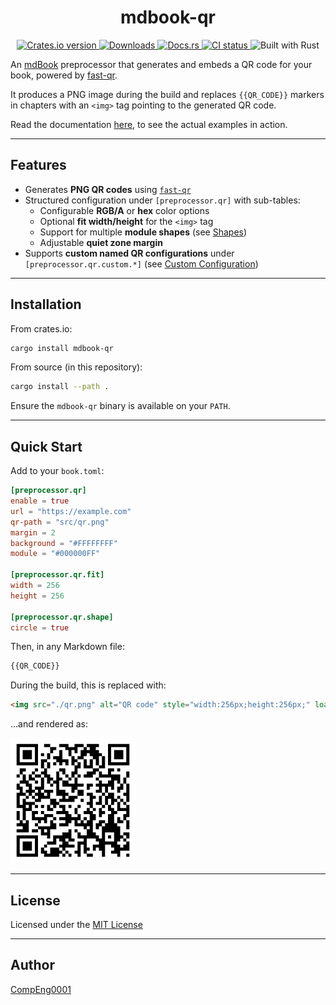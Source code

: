 <div align="center">
  <h1 align="center"><b>mdbook-qr</b></h1>
</div>

<p align="center">
  <a href="https://crates.io/crates/mdbook-qr">
    <img src="https://img.shields.io/crates/v/mdbook-qr?style=for-the-badge" alt="Crates.io version" />
  </a>
  <a href="https://crates.io/crates/mdbook-qr">
    <img src="https://img.shields.io/crates/d/mdbook-qr?style=for-the-badge" alt="Downloads" />
  </a>
  <a href="https://docs.rs/mdbook-qr">
    <img src="https://img.shields.io/docsrs/mdbook-qr?style=for-the-badge" alt="Docs.rs" />
  </a>
  <a href="https://github.com/CompEng0001/mdbook-qr/actions">
    <img src="https://img.shields.io/github/actions/workflow/status/CompEng0001/mdbook-qr/release.yml?&style=for-the-badge&label=CI" alt="CI status" />
  </a>
  <img src="https://img.shields.io/badge/Built%20with-Rust-orange?logo=rust&style=for-the-badge" alt="Built with Rust" />
</p>

An [mdBook](https://github.com/rust-lang/mdBook) preprocessor that generates and embeds a QR code for your book, powered by [fast-qr](https://docs.rs/fast-qr).  

It produces a PNG image during the build and replaces `{{QR_CODE}}` markers in chapters with an `<img>` tag pointing to the generated QR code.

Read the documentation [here](https://compeng0001.github.io/mdbook-qr), to see the actual examples in action.

---

## Features

- Generates **PNG QR codes** using [`fast-qr`](https://docs.rs/fast-qr)
- Structured configuration under `[preprocessor.qr]` with sub-tables:
  - Configurable **RGB/A** or **hex** color options
  - Optional **fit width/height** for the `<img>` tag
  - Support for multiple **module shapes** (see [Shapes](#shape))
  - Adjustable **quiet zone margin**
- Supports **custom named QR configurations** under `[preprocessor.qr.custom.*]`  (see [Custom Configuration](#custom-configuration-overview))

---

## Installation

From crates.io:

```sh
cargo install mdbook-qr
```

From source (in this repository):

```sh
cargo install --path .
```

Ensure the `mdbook-qr` binary is available on your `PATH`.

---

## Quick Start

Add to your `book.toml`:

```toml
[preprocessor.qr]
enable = true
url = "https://example.com"
qr-path = "src/qr.png"
margin = 2
background = "#FFFFFFFF"
module = "#000000FF"

[preprocessor.qr.fit]
width = 256
height = 256

[preprocessor.qr.shape]
circle = true
```

Then, in any Markdown file:

```md
{{QR_CODE}}
```

During the build, this is replaced with:

```html
<img src="./qr.png" alt="QR code" style="width:256px;height:256px;" loading="eager">
```

...and rendered as:

![](docs/src/figures/qr-square.png)

---

## License

Licensed under the [MIT License](LICENSE.md)

---

## Author

[CompEng0001](https://github.com/CompEng0001)
